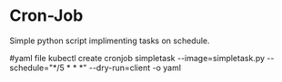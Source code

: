# Cron-Job

Simple python script implimenting tasks on schedule.

#yaml file
kubectl create cronjob simpletask --image=simpletask.py --schedule="*/5 * * *" --dry-run=client -o yaml
